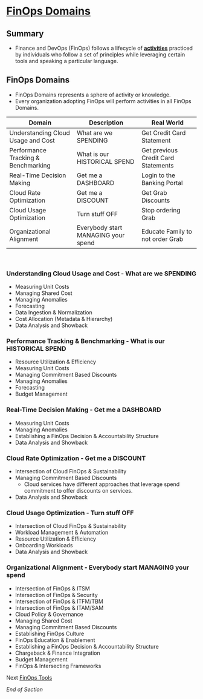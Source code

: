 # [FinOps Domains](https://www.finops.org/framework/domains/)

## Summary
* Finance and DevOps (FinOps) follows a lifecycle of [**activities**](https://www.mindmeister.com/2757653067/05-finops-domains) practiced by individuals who follow a set of principles while leveraging certain tools and speaking a particular language.

## FinOps Domains 
* FinOps Domains represents a sphere of activity or knowledge. 
* Every organization adopting FinOps will perform activities in all FinOps Domains.

| Domain | Description | Real World | 
| --- | --- | --- |
| Understanding Cloud Usage and Cost | What are we SPENDING | Get Credit Card Statement |
| Performance Tracking & Benchmarking | What is our HISTORICAL SPEND | Get previous Credit Card Statements | 
| Real-Time Decision Making | Get me a DASHBOARD | Login to the Banking Portal |
| Cloud Rate Optimization | Get me a DISCOUNT | Get Grab Discounts |
| Cloud Usage Optimization | Turn stuff OFF | Stop ordering Grab |
| Organizational Alignment | Everybody start MANAGING your spend | Educate Family to not order Grab | 
<br>

### Understanding Cloud Usage and Cost - What are we SPENDING
* Measuring Unit Costs
* Managing Shared Cost
* Managing Anomalies
* Forecasting
* Data Ingestion & Normalization
* Cost Allocation (Metadata & Hierarchy)
* Data Analysis and Showback

### Performance Tracking & Benchmarking - What is our HISTORICAL SPEND
* Resource Utilization & Efficiency
* Measuring Unit Costs
* Managing Commitment Based Discounts
* Managing Anomalies
* Forecasting
* Budget Management

### Real-Time Decision Making - Get me a DASHBOARD
* Measuring Unit Costs
* Managing Anomalies
* Establishing a FinOps Decision & Accountability Structure
* Data Analysis and Showback

### Cloud Rate Optimization - Get me a DISCOUNT
* Intersection of Cloud FinOps & Sustainability
* Managing Commitment Based Discounts
    * Cloud services have different approaches that leverage spend commitment to offer discounts on services. 
* Data Analysis and Showback

### Cloud Usage Optimization - Turn stuff OFF
* Intersection of Cloud FinOps & Sustainability
* Workload Management & Automation
* Resource Utilization & Efficiency
* Onboarding Workloads
* Data Analysis and Showback

### Organizational Alignment - 	Everybody start MANAGING your spend
* Intersection of FinOps & ITSM
* Intersection of FinOps & Security
* Intersection of FinOps & ITFM/TBM
* Intersection of FinOps & ITAM/SAM
* Cloud Policy & Governance
* Managing Shared Cost
* Managing Commitment Based Discounts
* Establishing FinOps Culture
* FinOps Education & Enablement
* Establishing a FinOps Decision & Accountability Structure
* Chargeback & Finance Integration
* Budget Management
* FinOps & Intersecting Frameworks

Next [FinOps Tools](https://github.com/jamesbuckett/finops-certified-practitioner/blob/main/06-finops-tools.md)
<br>

*End of Section*